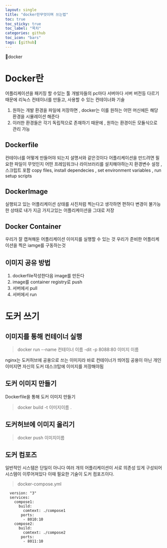 ```yaml
---
layout: single
title: "docker란무엇이며 쓰는법"
toc: true
toc_sticky: true
toc_label: "목차"
categories: github
toc_icon: "bars"
tags: [github]
---
```


📘docker

# Docker란
어플리케이션을 패키징 할 수있는 툴
개발자들의 pc마다 서버마다 서버 버전등 다르기때문에 
리눅스 컨테이너를 만들고, 사용할 수 있는 컨테이너화 기술

1. 원하는 개발 환경을 파일에 저장하면 , docker는 이를 원하는 어떤 머신에든 해당 환경을 시뮬레이션 해준다
2. 이러한 환경들은 각기 독립적으로 존재하기 때문에 , 원하는 환경이든 모듈식으로 관리 가능
## Dockerfile
컨테이너를 어떻게 만들어야 되는지 설명서와 같은것이다
어플리케이션을 만드려면 필요한 파일이 무엇인지 어떤 프레임워크나 라이브러리를 설치해야하는지
환경변수 설정 , 스크립트 포함
copy files, install dependecies , set environment variables , run setup scripts

## DockerImage
실행되고 있는 어플리케이션 상태를 사진처럼 찍는다고 생각하면 편하다
변경이 불가능한 상태로 내가 지금 가지고있는 어플리케이션을 그대로 저장

## Docker Container
우리가 잘 캡쳐해둔 어플리케이션 이미지를 실행할 수 있는 것
우리가 준비한 어플리케이션을 찍은 iamge를 구동하는것

## 이미지 공유 방법
1. dockerfile작성한다음 image를 만든다
2. image를 container registry로 push
3. 서버에서 pull
4. 서버에서 run

# 도커 쓰기

## 이미지를 통해 컨테이너 실행 
> docker run --name 컨테이너 이름 -dit -p 8088:80 이미지 이름

nginx는 도커허브에 공용으로 쓰는 이미지라 바로 컨테이너가 띄어짐
공용이 아닌 개인 이미지면 자신의 도커 데스크탑에 이미지를 저장해야됨

## 도커 이미지 만들기
Dockerfile을 통해 도커 이미지 만들기
> docker build -t 이미지이름 .

## 도커허브에 이미지 올리기
> docker push 이미지이름

## 도커 컴포즈
일반적인 시스템은 단일이 아니다 여러 개의 어플리케이션이 서로 의존성 있게 구성되어 시스템이 이루어져있다
이때 필요한 기술이 도커 컴포즈이다.
> docker-compose.yml
```
  version: "3"
  services:
    compose1:
      build:
        comtext: ./compose1
       ports:
        - 8010:10
    compose2:
      build:
        comtext: ./compose2
       ports:
        - 8011:10        
```